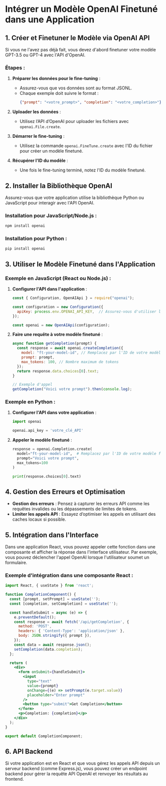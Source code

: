 
# Intégrer un Modèle OpenAI Finetuné dans une Application

## 1. Créer et Finetuner le Modèle via OpenAI API

Si vous ne l'avez pas déjà fait, vous devez d'abord finetuner votre modèle GPT-3.5 ou GPT-4 avec l'API d'OpenAI.

### Étapes :
1. **Préparer les données pour le fine-tuning** :
   - Assurez-vous que vos données sont au format JSONL.
   - Chaque exemple doit suivre le format : 
     ```json
     {"prompt": "<votre_prompt>", "completion": "<votre_completion>"}
     ```

2. **Uploader les données** :
   - Utilisez l’API d’OpenAI pour uploader les fichiers avec `openai.File.create`.

3. **Démarrer le fine-tuning** :
   - Utilisez la commande `openai.FineTune.create` avec l'ID du fichier pour créer un modèle finetuné.

4. **Récupérer l'ID du modèle** :
   - Une fois le fine-tuning terminé, notez l'ID du modèle finetuné.

## 2. Installer la Bibliothèque OpenAI

Assurez-vous que votre application utilise la bibliothèque Python ou JavaScript pour interagir avec l'API OpenAI.

### Installation pour JavaScript/Node.js :
```bash
npm install openai
```

### Installation pour Python :
```bash
pip install openai
```

## 3. Utiliser le Modèle Finetuné dans l'Application

### Exemple en JavaScript (React ou Node.js) :

1. **Configurer l'API dans l'application** :
   ```javascript
   const { Configuration, OpenAIApi } = require("openai");

   const configuration = new Configuration({
     apiKey: process.env.OPENAI_API_KEY,  // Assurez-vous d'utiliser la clé API
   });

   const openai = new OpenAIApi(configuration);
   ```

2. **Faire une requête à votre modèle finetuné** :
   ```javascript
   async function getCompletion(prompt) {
     const response = await openai.createCompletion({
       model: "ft-your-model-id", // Remplacez par l'ID de votre modèle finetuné
       prompt: prompt,
       max_tokens: 100, // Nombre maximum de tokens
     });
     return response.data.choices[0].text;
   }

   // Exemple d'appel
   getCompletion("Voici votre prompt").then(console.log);
   ```

### Exemple en Python :

1. **Configurer l'API dans votre application** :
   ```python
   import openai

   openai.api_key = 'votre_clé_API'
   ```

2. **Appeler le modèle finetuné** :
   ```python
   response = openai.Completion.create(
     model="ft-your-model-id",  # Remplacez par l'ID de votre modèle finetuné
     prompt="Voici votre prompt",
     max_tokens=100
   )

   print(response.choices[0].text)
   ```

## 4. Gestion des Erreurs et Optimisation
- **Gestion des erreurs** : Pensez à capturer les erreurs API comme les requêtes invalides ou les dépassements de limites de tokens.
- **Limiter les appels API** : Essayez d’optimiser les appels en utilisant des caches locaux si possible.

## 5. Intégration dans l'Interface

Dans une application React, vous pouvez appeler cette fonction dans une composante et afficher la réponse dans l'interface utilisateur. Par exemple, vous pouvez déclencher l'appel OpenAI lorsque l'utilisateur soumet un formulaire.

### Exemple d'intégration dans une composante React :
```jsx
import React, { useState } from 'react';

function CompletionComponent() {
  const [prompt, setPrompt] = useState('');
  const [completion, setCompletion] = useState('');

  const handleSubmit = async (e) => {
    e.preventDefault();
    const response = await fetch('/api/getCompletion', {
      method: 'POST',
      headers: { 'Content-Type': 'application/json' },
      body: JSON.stringify({ prompt }),
    });
    const data = await response.json();
    setCompletion(data.completion);
  };

  return (
    <div>
      <form onSubmit={handleSubmit}>
        <input
          type="text"
          value={prompt}
          onChange={(e) => setPrompt(e.target.value)}
          placeholder="Enter prompt"
        />
        <button type="submit">Get Completion</button>
      </form>
      <p>Completion: {completion}</p>
    </div>
  );
}

export default CompletionComponent;
```

## 6. API Backend

Si votre application est en React et que vous gérez les appels API depuis un serveur backend (comme Express.js), vous pouvez créer un endpoint backend pour gérer la requête API OpenAI et renvoyer les résultats au frontend.
